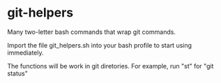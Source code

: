 # git-helpers
Many two-letter bash commands that wrap git commands.

Import the file git_helpers.sh into your bash profile to start using immediately. 

The functions will be work in git diretories. For example, run "st" for "git status"
